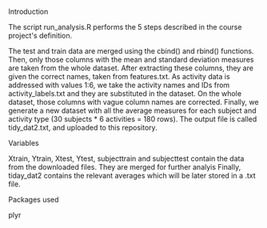 Introduction

The script run_analysis.R performs the 5 steps described in the course project's definition.

The test and train data are merged using the cbind() and rbind() functions. Then, only those columns with the mean and standard deviation measures are taken from the whole dataset. After extracting these columns, they are given the correct names, taken from features.txt.
As activity data is addressed with values 1:6, we take the activity names and IDs from activity_labels.txt and they are substituted in the dataset.
On the whole dataset, those columns with vague column names are corrected.
Finally, we generate a new dataset with all the average measures for each subject and activity type (30 subjects * 6 activities = 180 rows). 
The output file is called tidy_dat2.txt, and uploaded to this repository.

Variables


Xtrain, Ytrain, Xtest, Ytest, subjecttrain and subjecttest contain the data from the downloaded files.
They are merged for further analyis 
Finally, tiday_dat2 contains the relevant averages which will be later stored in a .txt file. 

Packages used

plyr
